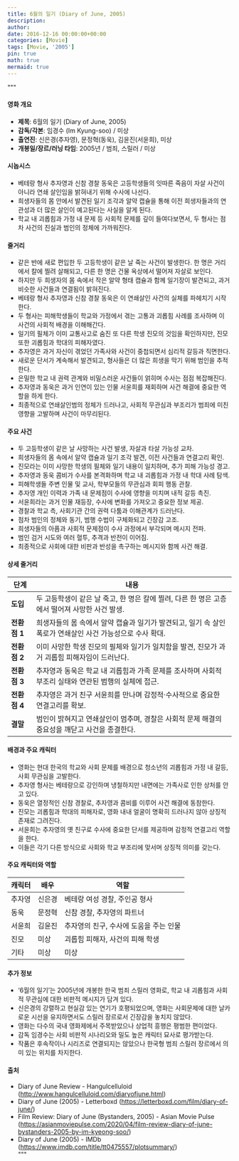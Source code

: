 ```yaml
---
title: 6월의 일기 (Diary of June, 2005)
description: 
author: 
date: 2016-12-16 00:00:00+00:00
categories: [Movie]
tags: [Movie, '2005']
pin: true
math: true
mermaid: true
---
```

"""
#### 영화 개요

- **제목**: 6월의 일기 (Diary of June, 2005)
- **감독/각본**: 임경수 (Im Kyung-soo) / 미상
- **출연진**: 신은경(추자영), 문정혁(동욱), 김윤진(서윤희), 미상
- **개봉일/장르/러닝 타임**: 2005년 / 범죄, 스릴러 / 미상

#### 시놉시스

- 베테랑 형사 추자영과 신참 경찰 동욱은 고등학생들의 잇따른 죽음이 자살 사건이 아니라 연쇄 살인임을 밝혀내기 위해 수사에 나선다.  
- 희생자들의 몸 안에서 발견된 일기 조각과 알약 캡슐을 통해 이전 희생자들과의 연관성과 더 많은 살인이 예고된다는 사실을 알게 된다.  
- 학교 내 괴롭힘과 가정 내 문제 등 사회적 문제를 깊이 들여다보면서, 두 형사는 점차 사건의 진실과 범인의 정체에 가까워진다.

#### 줄거리

- 같은 반에 새로 편입한 두 고등학생이 같은 날 죽는 사건이 발생한다. 한 명은 거리에서 칼에 찔려 살해되고, 다른 한 명은 건물 옥상에서 떨어져 자살로 보인다.  
- 하지만 두 희생자의 몸 속에서 작은 알약 형태 캡슐과 함께 일기장이 발견되고, 과거 비슷한 사건들과 연결됨이 밝혀진다.  
- 베테랑 형사 추자영과 신참 경찰 동욱은 이 연쇄살인 사건의 실체를 파헤치기 시작한다.  
- 두 형사는 피해학생들이 학교와 가정에서 겪는 고통과 괴롭힘 사례를 조사하며 이 사건의 사회적 배경을 이해해간다.  
- 일기의 필체가 이미 교통사고로 숨진 또 다른 학생 진모의 것임을 확인하지만, 진모 또한 괴롭힘과 학대의 피해자였다.  
- 추자영은 과거 자신이 겪었던 가족사와 사건이 중첩되면서 심리적 갈등과 직면한다.  
- 새로운 단서가 계속해서 발견되고, 형사들은 더 많은 희생을 막기 위해 범인을 추적한다.  
- 은밀한 학교 내 권력 관계와 비밀스러운 사건들이 얽히며 수사는 점점 복잡해진다.  
- 추자영과 동욱은 과거 인연이 있는 인물 서윤희를 재회하며 사건 해결에 중요한 역할을 하게 한다.  
- 최종적으로 연쇄살인범의 정체가 드러나고, 사회적 무관심과 부조리가 범죄에 미친 영향을 고발하며 사건이 마무리된다.

#### 주요 사건

- 두 고등학생이 같은 날 사망하는 사건 발생, 자살과 타살 가능성 교차.  
- 희생자들의 몸 속에서 알약 캡슐과 일기 조각 발견, 이전 사건들과 연결고리 확인.  
- 진모라는 이미 사망한 학생의 필체와 일기 내용이 일치하며, 추가 피해 가능성 경고.  
- 추자영과 동욱 콤비가 수사를 본격화하며 학교 내 괴롭힘과 가정 내 학대 사례 탐색.  
- 피해학생들 주변 인물 및 교사, 학부모들의 무관심과 회피 행동 관찰.  
- 추자영 개인 이력과 가족 내 문제점이 수사에 영향을 미치며 내적 갈등 촉진.  
- 서윤희라는 과거 인물 재등장, 수사에 변화를 가져오고 중요한 정보 제공.  
- 경찰과 학교 측, 사회기관 간의 권력 다툼과 이해관계가 드러난다.  
- 점차 범인의 정체와 동기, 범행 수법이 구체화되고 긴장감 고조.  
- 희생자들의 아픔과 사회적 문제점이 수사 과정에서 부각되며 메시지 전파.  
- 범인 검거 시도와 여러 혈투, 추격과 반전이 이어짐.  
- 최종적으로 사회에 대한 비판과 반성을 촉구하는 메시지와 함께 사건 해결.

#### 상세 줄거리

| **단계** | **내용** |
|----------|----------|
| **도입** | 두 고등학생이 같은 날 죽고, 한 명은 칼에 찔려, 다른 한 명은 고층에서 떨어져 사망한 사건 발생. |
| **전환점 1** | 희생자들의 몸 속에서 알약 캡슐과 일기가 발견되고, 일기 속 살인 폭로가 연쇄살인 사건 가능성으로 수사 확대. |
| **전환점 2** | 이미 사망한 학생 진모의 필체와 일기가 일치함을 발견, 진모가 과거 괴롭힘 피해자임이 드러난다. |
| **전환점 3** | 추자영과 동욱은 학교 내 괴롭힘과 가족 문제를 조사하며 사회적 부조리 실태와 연관된 범행의 실체에 접근. |
| **전환점 4** | 추자영은 과거 친구 서윤희를 만나며 감정적·수사적으로 중요한 연결고리를 확보. |
| **결말** | 범인이 밝혀지고 연쇄살인이 멈추며, 경찰은 사회적 문제 해결의 중요성을 깨닫고 사건을 종결한다. |

#### 배경과 주요 캐릭터

- 영화는 현대 한국의 학교와 사회 문제를 배경으로 청소년의 괴롭힘과 가정 내 갈등, 사회 무관심을 고발한다.  
- 추자영 형사는 베테랑으로 강인하며 냉철하지만 내면에는 가족사로 인한 상처를 안고 있다.  
- 동욱은 열정적인 신참 경찰로, 추자영과 콤비를 이루어 사건 해결에 동참한다.  
- 진모는 괴롭힘과 학대의 피해자로, 영화 내내 얼굴이 명확히 드러나지 않아 상징적 존재로 그려진다.  
- 서윤희는 추자영의 옛 친구로 수사에 중요한 단서를 제공하며 감정적 연결고리 역할을 한다.  
- 이들은 각기 다른 방식으로 사회와 학교 부조리에 맞서며 상징적 의미를 갖는다.

#### 주요 캐릭터와 역할

| **캐릭터** | **배우** | **역할** |
|------------|----------|----------|
| 추자영 | 신은경 | 베테랑 여성 경찰, 주인공 형사 |
| 동욱 | 문정혁 | 신참 경찰, 추자영의 파트너 |
| 서윤희 | 김윤진 | 추자영의 친구, 수사에 도움을 주는 인물 |
| 진모 | 미상 | 괴롭힘 피해자, 사건의 피해 학생 |
| 기타 | 미상 | 미상 |

#### 추가 정보

- ‘6월의 일기’는 2005년에 개봉한 한국 범죄 스릴러 영화로, 학교 내 괴롭힘과 사회적 무관심에 대한 비판적 메시지가 담겨 있다.  
- 신은경의 강렬하고 현실감 있는 연기가 호평되었으며, 영화는 사회문제에 대한 날카로운 시선을 유지하면서도 스릴러 장르로서 긴장감을 놓치지 않았다.  
- 영화는 다수의 국내 영화제에서 주목받았으나 상업적 흥행은 평범한 편이었다.  
- 감독 임경수는 사회 비판적 시나리오와 밀도 높은 캐릭터 묘사로 평가받는다.  
- 작품은 후속작이나 시리즈로 연결되지는 않았으나 한국형 범죄 스릴러 장르에서 의미 있는 위치를 차지한다.

#### 출처

- Diary of June Review - Hangulcelluloid (http://www.hangulcelluloid.com/diaryofjune.html)  
- Diary of June (2005) - Letterboxd (https://letterboxd.com/film/diary-of-june/)  
- Film Review: Diary of June (Bystanders, 2005) - Asian Movie Pulse (https://asianmoviepulse.com/2020/04/film-review-diary-of-june-bystanders-2005-by-im-kyeong-soo/)  
- Diary of June (2005) - IMDb (https://www.imdb.com/title/tt0475557/plotsummary/)  
"""